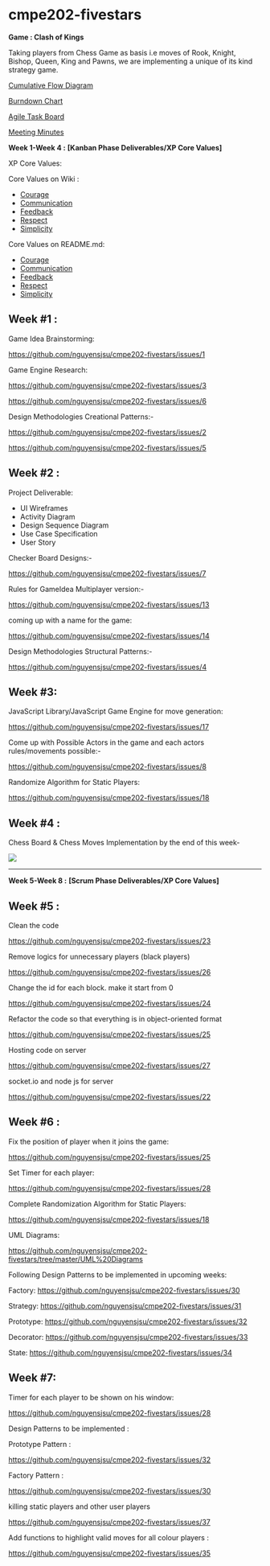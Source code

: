 # cmpe202-fivestars
**Game : Clash of Kings**

Taking players from Chess Game as basis i.e moves of Rook, Knight, Bishop, Queen, King and Pawns, we are implementing a unique of its kind strategy game.

[Cumulative Flow Diagram](https://docs.google.com/a/sjsu.edu/spreadsheets/d/150TyqCxRxhK7aqt2JpKUFNBQsHHqq0wVjuAcBEJsWQM/edit?usp=sharing)

<!---[Burndown Chart](https://drive.google.com/a/sjsu.edu/file/d/0B0my03hiLrdRQjAtQ0JvdTB0QVE/view?usp=sharing)--->
[Burndown Chart](https://docs.google.com/spreadsheets/d/1JCwrrKYYLpR_GcMBCLl4FsvvsWJpbuLkF6Eb9Omjt1k/edit#gid=879809152)

[Agile Task Board](https://github.com/nguyensjsu/cmpe202-fivestars/projects/1)

[Meeting Minutes](https://github.com/nguyensjsu/cmpe202-fivestars/blob/master/Meeting%20minutes.md)

**Week 1-Week 4 :**  **[Kanban Phase Deliverables/XP Core Values]**

XP Core Values: 

Core Values on Wiki :

* [Courage](https://github.com/nguyensjsu/cmpe202-fivestars/wiki/Communication-%7C-XP-Core-Value-%5B-Shiva-%5D)
* [Communication](https://github.com/nguyensjsu/cmpe202-fivestars/wiki/Communication-%7C-XP-Core-Value-%5BAkansha%5D)
* [Feedback](https://github.com/nguyensjsu/cmpe202-fivestars/edit/master/Feedback-%7C-XP-Core-Value-%5B-Satish-%5D)
* [Respect](https://github.com/nguyensjsu/cmpe202-fivestars/wiki/Respect-%7C-XP-Core-Value-%5B-Devi-%5D)
* [Simplicity](https://github.com/nguyensjsu/cmpe202-fivestars/wiki/Simplicity-%7C-XP-Core-Value--%5BShweta%5D)

Core Values on README.md:

* [Courage](https://github.com/nguyensjsu/cmpe202-fivestars/blob/master/Core%20Values/Courage.md)
* [Communication](https://github.com/nguyensjsu/cmpe202-fivestars/blob/master/Core%20Values/Communication.md)
* [Feedback](https://github.com/nguyensjsu/cmpe202-fivestars/blob/master/Core%20Values/Feedback.md)
* [Respect](https://github.com/nguyensjsu/cmpe202-fivestars/blob/master/Core%20Values/Respect.md)
* [Simplicity](https://github.com/nguyensjsu/cmpe202-fivestars/blob/master/Core%20Values/Simplicity%20%5BShweta%5D.md)

Week #1 :
-------

Game Idea Brainstorming:

https://github.com/nguyensjsu/cmpe202-fivestars/issues/1

Game Engine Research:

https://github.com/nguyensjsu/cmpe202-fivestars/issues/3

https://github.com/nguyensjsu/cmpe202-fivestars/issues/6

Design Methodologies Creational Patterns:-

https://github.com/nguyensjsu/cmpe202-fivestars/issues/2

https://github.com/nguyensjsu/cmpe202-fivestars/issues/5

Week #2 :
-------

Project Deliverable:
* UI Wireframes
* Activity Diagram
* Design Sequence Diagram
* Use Case Specification
* User Story

Checker Board Designs:-

https://github.com/nguyensjsu/cmpe202-fivestars/issues/7

Rules for GameIdea Multiplayer version:-

https://github.com/nguyensjsu/cmpe202-fivestars/issues/13

coming up with a name for the game:

https://github.com/nguyensjsu/cmpe202-fivestars/issues/14

Design Methodologies Structural Patterns:-

https://github.com/nguyensjsu/cmpe202-fivestars/issues/4

Week #3:
-------

JavaScript Library/JavaScript Game Engine for move generation:

https://github.com/nguyensjsu/cmpe202-fivestars/issues/17

Come up with Possible Actors in the game and each actors rules/movements possible:-

https://github.com/nguyensjsu/cmpe202-fivestars/issues/8

Randomize Algorithm for Static Players:

https://github.com/nguyensjsu/cmpe202-fivestars/issues/18


Week #4 :
--------
Chess Board & Chess Moves Implementation by the end of this week-

![](https://github.com/nguyensjsu/cmpe202-fivestars/blob/master/Chess_Screenshot.png)

------------------------------------------------------------------------------------------------------------------------
**Week 5-Week 8 :**  **[Scrum Phase Deliverables/XP Core Values]**

Week #5 :
---------

Clean the code

https://github.com/nguyensjsu/cmpe202-fivestars/issues/23

Remove logics for unnecessary players (black players)

https://github.com/nguyensjsu/cmpe202-fivestars/issues/26

Change the id for each block. make it start from 0

https://github.com/nguyensjsu/cmpe202-fivestars/issues/24

Refactor the code so that everything is in object-oriented format 

https://github.com/nguyensjsu/cmpe202-fivestars/issues/25

Hosting code on server 

https://github.com/nguyensjsu/cmpe202-fivestars/issues/27

socket.io and node js for server

https://github.com/nguyensjsu/cmpe202-fivestars/issues/22

Week #6 :
---------

Fix the position of player when it joins the game:

https://github.com/nguyensjsu/cmpe202-fivestars/issues/25

Set Timer for each player:

https://github.com/nguyensjsu/cmpe202-fivestars/issues/28

Complete Randomization Algorithm for Static Players:

https://github.com/nguyensjsu/cmpe202-fivestars/issues/18

UML Diagrams:

https://github.com/nguyensjsu/cmpe202-fivestars/tree/master/UML%20Diagrams

Following Design Patterns to be implemented in upcoming weeks:

Factory: https://github.com/nguyensjsu/cmpe202-fivestars/issues/30

Strategy: https://github.com/nguyensjsu/cmpe202-fivestars/issues/31

Prototype: https://github.com/nguyensjsu/cmpe202-fivestars/issues/32

Decorator: https://github.com/nguyensjsu/cmpe202-fivestars/issues/33

State: https://github.com/nguyensjsu/cmpe202-fivestars/issues/34

Week #7:
--------
Timer for each player to be shown on his window:

https://github.com/nguyensjsu/cmpe202-fivestars/issues/28

Design Patterns to be implemented :

Prototype Pattern :

https://github.com/nguyensjsu/cmpe202-fivestars/issues/32

Factory Pattern :

https://github.com/nguyensjsu/cmpe202-fivestars/issues/30

killing static players and other user players

https://github.com/nguyensjsu/cmpe202-fivestars/issues/37

Add functions to highlight valid moves for all colour players :

https://github.com/nguyensjsu/cmpe202-fivestars/issues/35














